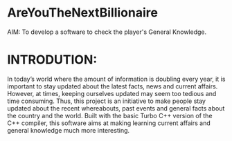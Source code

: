 # AreYouTheNextBillionaire
AIM:
To develop a software to check the player's General Knowledge.


# INTRODUTION:
  In today’s world where the amount of information is doubling every year, it is important to stay updated about the latest facts, news and current affairs. However, at times, keeping ourselves updated may seem too tedious and time consuming. Thus, this project is an initiative to make people stay updated about the recent whereabouts, past events and general facts about the country and the world. Built with the basic Turbo C++ version of the C++ compiler, this software aims at making learning current affairs and general knowledge much more interesting.
 
